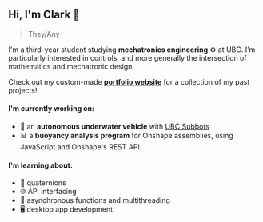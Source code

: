 ## Hi, I'm Clark 👋
> They/Any

I'm a third-year student studying **mechatronics engineering** ⚙ at UBC. I'm particularly interested in controls, and more generally the intersection of mathematics and mechatronic design.

Check out my custom-made [**portfolio website**](https://cjeffreybda.github.io/) for a collection of my past projects!

#### I'm currently working on:
- 🤿 an **autonomous underwater vehicle** with [UBC Subbots](https://www.subbots.ca/#/)
- 📊 a **buoyancy analysis program** for Onshape assemblies, using JavaScript and Onshape's REST API.

#### I'm learning about:
- 🔄 quaternions
- 🌐 API interfacing
- 🧵 asynchronous functions and multithreading
- 🖥 desktop app development.

<!--
**cjeffreybda/cjeffreybda** is a ✨ _special_ ✨ repository because its `README.md` (this file) appears on your GitHub profile.

Here are some ideas to get you started:

- 🔭 I’m currently working on ...
- 🌱 I’m currently learning ...
- 👯 I’m looking to collaborate on ...
- 🤔 I’m looking for help with ...

- 💬 Ask me about ...
- 📫 How to reach me: ...
- 😄 Pronouns: ...
- ⚡ Fun fact: ...
-->
